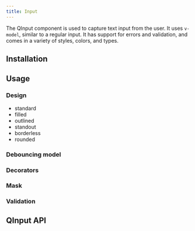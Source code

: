 ```yaml
---
title: Input
---
```


The QInput component is used to capture text input from the user. It uses `v-model`, similar to a regular input. It has support for errors and validation, and comes in a variety of styles, colors, and types.

## Installation
<doc-installation components="QInput"/>

## Usage

### Design

* standard
* filled
* outlined
* standout
* borderless
* rounded

### Debouncing model

### Decorators

### Mask

### Validation

## QInput API
<doc-api file="QInput" />
